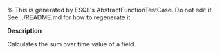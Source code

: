 % This is generated by ESQL's AbstractFunctionTestCase. Do not edit it. See ../README.md for how to regenerate it.

**Description**

Calculates the sum over time value of a field.

